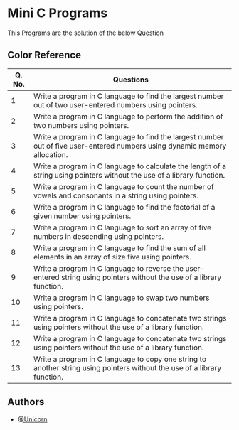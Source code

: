 
# Mini C Programs

This Programs are the solution of the below Question

## Color Reference

| Q. No.   | Questions                                                                |
| ------| ------------------------------------------------------------------ |
| 1 |	Write a program in C language to find the largest number out of two user-entered numbers using pointers.
|2	|Write a program in C language to perform the addition of two numbers using pointers.
|3|	Write a program in C language to find the largest number out of five user-entered numbers using dynamic memory allocation.
|4|	Write a program in C language to calculate the length of a string using pointers without the use of a library function.
|5|	Write a program in C language to count the number of vowels and consonants in a string using pointers.
|6|	Write a program in C language to find the factorial of a given number using pointers.
|7|	Write a program in C language to sort an array of five numbers in descending using pointers.
|8|	Write a program in C language to find the sum of all elements in an array of size five using pointers.
|9|	Write a program in C language to reverse the user-entered string using pointers without the use of a library function.
|10|	Write a program in C language to swap two numbers using pointers.
|11|	Write a program in C language to concatenate two strings using pointers without the use of a library function.
|12|	Write a program in C language to concatenate two strings using pointers without the use of a library function.
|13|	Write a program in C language to copy one string to another string using pointers without the use of a library function.



## Authors

- [@Unicorn](https://github.com/sahilgoyal7214)

